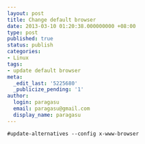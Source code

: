 ```yaml
---
layout: post
title: Change default browser
date: 2013-03-10 01:20:38.000000000 +08:00
type: post
published: true
status: publish
categories:
- Linux
tags:
- update default browser
meta:
  _edit_last: '5225680'
  _publicize_pending: '1'
author:
  login: paragasu
  email: paragasu@gmail.com
  display_name: paragasu
---
```


    #update-alternatives --config x-www-browser
